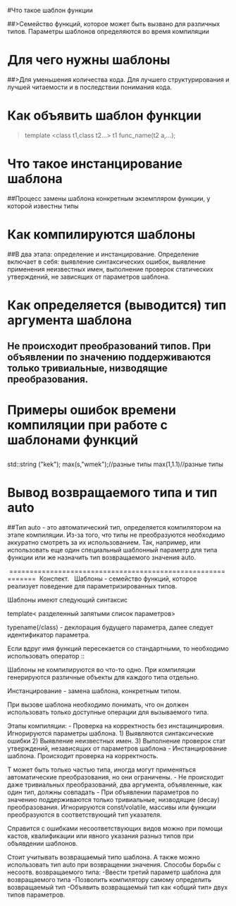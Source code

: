 #Что такое шаблон функции

##>Семейство функций, которое может быть вызвано для различных типов. Параметры шаблонов определяются во время компиляции

# Для чего нужны шаблоны

##>Для уменьшения количества кода.  Для лучшего структурирования и лучшей читаемости и в последствии понимания кода.

# Как объявить шаблон функции

> template <class t1,class t2...>
t1 func_name(t2 a,...);

# Что такое инстанцирование шаблона

##Процесс замены шаблона конкретным экземпляром функции, у которой известны типы

# Как компилируются шаблоны

##В два этапа: определение и инстанцирование. Определение включает в себя: выявление синтаксических ошибок, выявление применения неизвестных имен, выполнение проверок статических утверждений, не зависящих от параметров шаблона.

# Как определяется (выводится) тип аргумента шаблона
## Не происходит преобразований типов. При объявлении по значению поддерживаются только тривиальные, низводящие преобразования.

# Примеры ошибок времени компиляции при работе с шаблонами функций
##
std::string ("kek");
max(s,"wmek");//разные типы 
max(1,1.1)//разные типы


# Вывод возвращаемого типа и тип auto
##Тип auto - это автоматический тип, определяется компилятором на этапе компиляции. Из-за того, что типы не преобразуются необходимо аккуратно смотреть за их использованием. Так, например, или использовать еще один специальный шаблонный параметр для типа функции или же назначить тип возвращаемого значения auto.


 ============================================================
 Конспект.
 
Шаблоны - семейство функций, которое реализует поведение для параметризированных типов.

Шаблоны имеют следующий синтаксис

template< разделенный запятыми список параметров>

typename(/class) - деклорация будущего параметра, далее следует идентификатор параметра.

Если вдруг имя функций пересекается со стандартными, то необходимо использовать оператор ::

Шаблоны не компилируются во что-то одно. При компиляции генерируются различные объекты для каждого типа отдельно.

Инстанцирование - замена шаблона, конкретным типом.

При вызове шаблона необходимо понимать, что он должен использовать только доступные операции для вызываемого типа.

Этапы компиляции:
    - Проверка на корректность без инстацинцировия. Игнорируются параметры шаблона.
        1) Выявляются синтаксические ошибки
        2) Выявление неизвестных имен.
        3) Выполнение проверок стат утверждений, независящих от параметров шаблона
    - Инстанцирование шаблона. Происходит проверка на корректность. 

T может быть только частью типа, иногда могут применяться автоматические преобразования, но они ограничены.
    - Не происходит даже тривиальных преобразований, два аргумента, объявленные, как один тип, должны совпадать
    - При объявлении параметров по значению поддерживаются только тривиальные, низводящие (decay) преобразования. Игнорируются const/volatile, массивы или функции преобразуются в соответствующий тип указателя.

Справится с ошибками несоответствующих видов можно при помощи кастов, квалификации или явного указания разныз типов при объявдении шаблонов.

Стоит учитывать возвращаемый типо шаблона. А также можно использовать тип auto при возвращении значения.
Способы борьбы c несоотв. возвращаемого типа:
    -Ввести третий параметр шаблона для возвращаемого типа
    -Позволить компилятору самому определить возвращаемый тип
    -Объявить возвращаемый тип как «общий тип» двух типов параметров.
